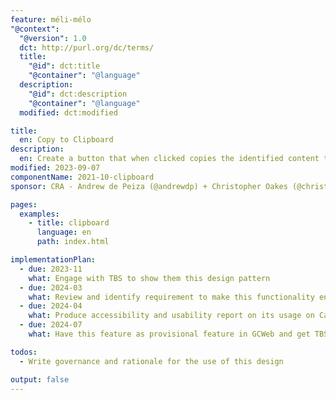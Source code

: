 ```yaml
---
feature: méli-mélo
"@context":
  "@version": 1.0
  dct: http://purl.org/dc/terms/
  title:
    "@id": dct:title
    "@container": "@language"
  description:
    "@id": dct:description
    "@container": "@language"
  modified: dct:modified

title:
  en: Copy to Clipboard
description:
  en: Create a button that when clicked copies the identified content to the clipboard.
modified: 2023-09-07
componentName: 2021-10-clipboard
sponsor: CRA - Andrew de Peiza (@andrewdp) + Christopher Oakes (@christopher-o)

pages:
  examples:
    - title: clipboard
      language: en
      path: index.html

implementationPlan:
  - due: 2023-11
    what: Engage with TBS to show them this design pattern
  - due: 2024-03
    what: Review and identify requirement to make this functionality enterprise ready
  - due: 2024-04
    what: Produce accessibility and usability report on its usage on Canada.ca
  - due: 2024-07
    what: Have this feature as provisional feature in GCWeb and get TBS to publish guidance on how to use it.

todos:
  - Write governance and rationale for the use of this design

output: false
---
```

